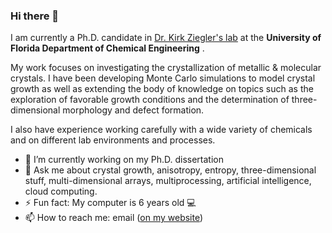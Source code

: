 ### Hi there 👋

I am currently a Ph.D. candidate in [Dr. Kirk Ziegler's lab](https://ziegler.che.ufl.edu/) at the **University of Florida Department of Chemical Engineering** . 

My work focuses on investigating the crystallization of metallic & molecular crystals. I have been developing Monte Carlo simulations to model crystal growth as well as extending the body of knowledge on topics such as the exploration of favorable growth conditions and the determination of three-dimensional morphology and defect formation.

I also have experience working carefully with a wide variety of chemicals and on different lab environments and processes.

- 🔭 I’m currently working on my Ph.D. dissertation
- 💬 Ask me about crystal growth, anisotropy, entropy, three-dimensional stuff, multi-dimensional arrays,  multiprocessing, artificial intelligence, cloud computing. 
- ⚡ Fun fact: My computer is 6 years old :computer: 
- 📫 How to reach me: email ([on my website](https://thisisandrewgarcia.com/#contact))


<!--
**andrewrgarcia/andrewrgarcia** is a ✨ _special_ ✨ repository because its `README.md` (this file) appears on your GitHub profile.

, doing flame sealing of glassware for lab experiments, setting up separation processes at the lab scale, and running experiments which require a constant influx of heat, both as batch and semi-batch processes. 


Here are some ideas to get you started:

- 🔭 I’m currently working on my Ph.D. dissertation
- 🌱 I’m currently learning ...
- 👯 I’m looking to collaborate on ...
- 🤔 I’m looking for help with ...
- 💬 Ask me about crystal growth, three-dimensional stuff, multi-dimensional arrays ('tensors'), artificial intelligence, 
- 📫 How to reach me: ...
- 😄 Pronouns: ...
- ⚡ Fun fact: ...
-->
